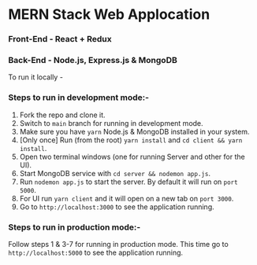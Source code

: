 # MERN Stack Web Applocation

### Front-End - React + Redux

### Back-End - Node.js, Express.js & MongoDB

To run it locally -

### Steps to run in development mode:-

1. Fork the repo and clone it.
2. Switch to `main` branch for running in development mode.
3. Make sure you have `yarn` Node.js & MongoDB installed in your system.
4. [Only once] Run (from the root) `yarn install` and `cd client && yarn install`.
5. Open two terminal windows (one for running Server and other for the UI).
6. Start MongoDB service with `cd server && nodemon app.js`. 
7. Run `nodemon app.js` to start the server. By default it will run on `port 5000`.
8. For UI run `yarn client` and it will open on a new tab on `port 3000`.
9. Go to `http://localhost:3000` to see the application running.

### Steps to run in production mode:-
Follow steps 1 & 3-7 for running in production mode.
This time go to `http://localhost:5000` to see the application running.